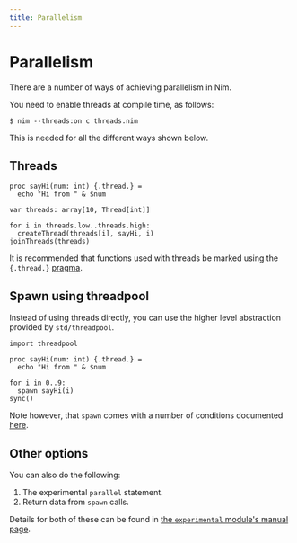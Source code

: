 ```yaml
---
title: Parallelism
---
```


# Parallelism

There are a number of ways of achieving parallelism in Nim.

You need to enable threads at compile time, as follows:
``` console
$ nim --threads:on c threads.nim
```

This is needed for all the different ways shown below.

## Threads

``` nimrod
proc sayHi(num: int) {.thread.} =
  echo "Hi from " & $num

var threads: array[10, Thread[int]]

for i in threads.low..threads.high:
  createThread(threads[i], sayHi, i)
joinThreads(threads)
```

It is recommended that functions used with threads be marked using the `{.thread.}` [pragma](https://nim-lang.org/docs/manual.html#threads-thread-pragma).

## Spawn using threadpool

Instead of using threads directly, you can use the higher level abstraction provided by `std/threadpool`.

``` nimrod
import threadpool

proc sayHi(num: int) {.thread.} =
  echo "Hi from " & $num

for i in 0..9:
  spawn sayHi(i)
sync()
```

Note however, that `spawn` comes with a number of conditions documented [here](https://nim-lang.org/docs/manual_experimental.html#parallel-amp-spawn).

## Other options

You can also do the following:
1. The experimental `parallel` statement.
2. Return data from `spawn` calls.

Details for both of these can be found in [the `experimental` module's manual page](https://nim-lang.org/docs/manual_experimental.html#parallel-amp-spawn).
